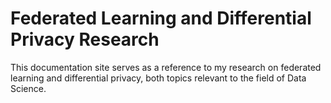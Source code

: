 # Federated Learning and Differential Privacy Research

This documentation site serves as a reference to my research on federated learning and differential privacy, both topics relevant to the field of Data Science.
